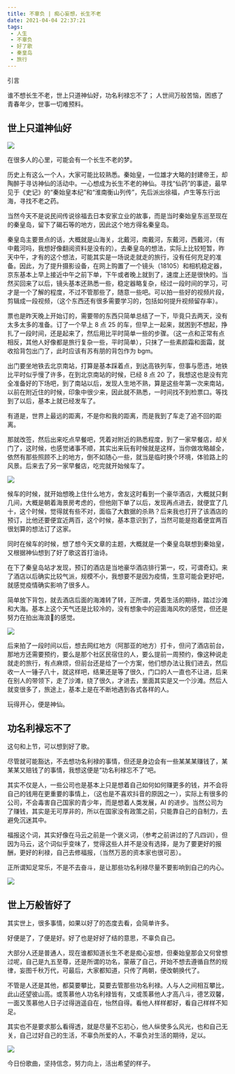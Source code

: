 ```yaml
---
title: 不辜负 | 痴心妄想，长生不老
date: 2021-04-04 22:37:21
tags: 
 - 人生
 - 不辜负
 - 好了歌
 - 秦皇岛
 - 旅行
---
```


引言

谁不想长生不老，世上只道神仙好，功名利禄忘不了；
人世间万般苦恼，困惑了青春年少，世事一切难预料。

## 世上只道神仙好

![](https://dubuqingfeng.oss-cn-hongkong.aliyuncs.com/blog/life/202104-bugufu-chixinwangxiangchangshengbulao-01.webp)

在很多人的心里，可能会有一个长生不老的梦。

历史上有这么一个人，大家可能比较熟悉。秦始皇，一位雄才大略的封建帝王，却陶醉于寻访神仙的活动中。一心想成为长生不老的神仙。寻找“仙药”的事迹，最早见于《史记》的“秦始皇本纪”和“淮南衡山列传”，先后派出徐福，卢生等东行出海，寻找不老之药。

当然今天不是说民间传说徐福去日本安家立业的故事，而是当时秦始皇东巡至现在的秦皇岛，留下了碣石等的地方，因此这个地方得名秦皇岛。

秦皇岛主要景点的话，大概就是山海关，北戴河，南戴河，东戴河，西戴河，（有中戴河吗，我想好像翻阅资料是没有的）。去秦皇岛的想法，实际上比较短暂，昨天中午，才有的这个想法，可能其实是一场说走就走的旅行，没有任何充足的准备。因此，为了提升摄影设备，在网上购置了一个镜头（18105）和相机稳定器，京东基本上早上接近中午之前下单，下午或者晚上就到了，速度上还是很快的。当然买回来了以后，镜头基本还熟悉一些，稳定器略复杂，经过一段时间的学习，可才是一个了解的程度，不过不管那些了，随意一些吧。可以拍一些好的视频片段，剪辑成一段视频，（这个东西还有很多需要学习的，包括如何提升视频留存率）。

票也是昨天晚上开始订的，需要带的东西只简单总结了一下，毕竟只去两天，没有太多太多的准备。订了一个早上 8 点 25 的车，但早上一起来，就困到不想起，挣扎了一段时间，还是起来了，然后用比平时简单一些的步骤。（这一点和正常有点相反，其他人好像都是旅行复杂一些，平时简单），只抹了一些素颜霜和面霜，就收拾背包出门了，此时应该有苏有朋的背包作为 bgm。

出门要坐地铁去北京南站，打算是基本踩着点，到达高铁列车，但事与愿违，地铁比平时似乎慢了许多，在到北京南站的时候，已经 8 点 20 了，我想这也是没有完全准备好的下场吧，到了南站以后，发现人生地不熟，算是这些年第一次来南站，以前在附近住的时候，印象中很少来，因此就不熟悉，一时间找不到检票口。等找到了以后，基本上就已经发车了。

有道是，世界上最远的距离，不是你和我的距离，而是我到了车走了追不回的距离。

那就改签，然后出来吃点早餐吧，凭着对附近的熟悉程度，到了一家早餐店，却关门了，这时候，也感觉诸事不顺，其实出来玩有时候就是这样，当你做攻略越全，依然有那些照顾不上的地方，倒不如随心一些，就当是临时换个环境，体验路上的风景。后来去了另一家早餐店，吃完就开始候车了。

![](https://dubuqingfeng.oss-cn-hongkong.aliyuncs.com/blog/life/202104-bugufu-chixinwangxiangchangshengbulao-02.webp)

候车的时候，就开始想晚上住什么地方，舍友这时看到一个豪华酒店，大概就只剩几间，大概是朝着海景房考虑的，但他刚下单了以后，发现再点进去，就便宜了几十，这个时候，觉得就有些不对，面临了大数据的杀熟？后来我也打开了该酒店的预订，比他还要便宜近两百，这个时候，基本意识到了，当然可能是抱着便宜两百很划算的想法订了这家。

同时在候车的时候，想了想今天文章的主题，大概就是一个秦皇岛联想到秦始皇，又根据神仙想到了好了歌这首打油诗。

在下了秦皇岛站才发现，预订的酒店是当地豪华酒店排行第一，哎，可谓奇幻。来了酒店以后确实比较气派，规模不小，我想要不是因为疫情，生意可能会更好吧，就感觉疫情确实影响了很多人。

简单放下背包，就去酒店后面的海滩转了转，正所谓，凭着生活的期待，踏过沙滩和大海。基本上这个天气还是比较冷的，没有想象中的迎面海风吹的感觉，但还是努力在拍出海浪🌊的感觉。

![](https://dubuqingfeng.oss-cn-hongkong.aliyuncs.com/blog/life/202104-bugufu-chixinwangxiangchangshengbulao-03.webp)

后来拍了一段时间以后，想去网红地方（阿那亚的地方）打卡，但问了酒店前台，那地方还需要预约，要么是那个社区民宿住的人，要么提前一周预约，像这种说走就走的旅行，有点麻烦，但前台还是给了一个方案，他们想办法让我们进去，然后收一人一锤子八十，就这样吧，结果还是等了很久，门口的人一直也不让进，后来在别人的带领下，走了沙滩，绕了很久，才进去，里面其实是又一个沙滩。然后人就变很多了，旅途上，基本上是在不断地遇到各式各样的人。

玩得开心，便是神仙。

## 功名利禄忘不了

这句和上节，可以想到好了歌。

尽管就可能豁达，不去想功名利禄的事情，但还是身边会有一些某某某赚钱了，某某某又赔钱了的事情，我想这便是“功名利禄忘不了”吧。

其实不仅是人，一些公司也是基本上只是想着自己如何如何赚更多的钱，并不会将自己的钱用在更重要的事情上，（这也是不喜欢抖音的原因之一），实际上有很多的公司，不会毒害自己国家的青少年，而是想着人类发展，AI 的进步。当然公司为了赚钱，其实是无可厚非的，所以在国家没有政策之前，只能靠自己的自制力，去避免沉迷其中。

福报这个词，其实好像在马云之前是一个褒义词，（参考之前讲过的了凡四训），但因为马云，这个词似乎变味了，觉得这些人并不是没有选择，是为了要更好的报酬，更好的利禄，自己去修福报，（当然万恶的资本家也很可恶）。

正所谓知足常乐，不是不去奋斗，是让那些功名利禄尽量不要影响到自己的内心。

![](https://dubuqingfeng.oss-cn-hongkong.aliyuncs.com/blog/life/202104-bugufu-chixinwangxiangchangshengbulao-04.webp)

## 世上万般皆好了

其实世上，很多事情，如果以好了的态度去看，会简单许多。

好便是了，了便是好。好了也是好好了结的意思，不辜负自己。

大部分人还是普通人，现在谁都知道长生不老是痴心妄想，但秦始皇那会又何曾想过呢，自己是九五至尊，还是所谓的功名，蒙蔽了自己，开始不想去遵循自然的规律，妄图千秋万代，可最后，大家都知道，只传了两朝，便改朝换代了。

不管是人还是其他，都莫要攀比，莫要去管那些功名利禄。人与人之间相互攀比，此山还望彼山高。或羡慕他人功名利禄皆有，又或羡慕他人才高八斗，德艺双馨，一面又羡慕他人日子过得逍遥自在，怡然自得。看他人样样都好，看自己样样不知足。

其实也不是要求那么看得透，就是尽量不忘初心，他人纵使多么风光，也和自己无关，自己过好自己的生活，不辜负所爱的人，不辜负对生活的期待，足以。

![](https://dubuqingfeng.oss-cn-hongkong.aliyuncs.com/blog/life/202104-bugufu-chixinwangxiangchangshengbulao-05.webp)

今日份歌曲，坚持信念，努力向上，活出希望的样子。
